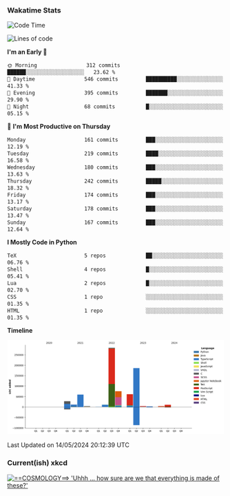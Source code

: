 ### Wakatime Stats
<!--START_SECTION:waka-->
![Code Time](http://img.shields.io/badge/Code%20Time-2%2C518%20hrs%209%20mins-blue)

![Lines of code](https://img.shields.io/badge/From%20Hello%20World%20I%27ve%20Written-738.4%20thousand%20lines%20of%20code-blue)

**I'm an Early 🐤** 

```text
🌞 Morning                312 commits         ██████░░░░░░░░░░░░░░░░░░░   23.62 % 
🌆 Daytime                546 commits         ██████████░░░░░░░░░░░░░░░   41.33 % 
🌃 Evening                395 commits         ███████░░░░░░░░░░░░░░░░░░   29.90 % 
🌙 Night                  68 commits          █░░░░░░░░░░░░░░░░░░░░░░░░   05.15 % 
```
📅 **I'm Most Productive on Thursday** 

```text
Monday                   161 commits         ███░░░░░░░░░░░░░░░░░░░░░░   12.19 % 
Tuesday                  219 commits         ████░░░░░░░░░░░░░░░░░░░░░   16.58 % 
Wednesday                180 commits         ███░░░░░░░░░░░░░░░░░░░░░░   13.63 % 
Thursday                 242 commits         █████░░░░░░░░░░░░░░░░░░░░   18.32 % 
Friday                   174 commits         ███░░░░░░░░░░░░░░░░░░░░░░   13.17 % 
Saturday                 178 commits         ███░░░░░░░░░░░░░░░░░░░░░░   13.47 % 
Sunday                   167 commits         ███░░░░░░░░░░░░░░░░░░░░░░   12.64 % 
```


**I Mostly Code in Python** 

```text
TeX                      5 repos             ██░░░░░░░░░░░░░░░░░░░░░░░   06.76 % 
Shell                    4 repos             █░░░░░░░░░░░░░░░░░░░░░░░░   05.41 % 
Lua                      2 repos             █░░░░░░░░░░░░░░░░░░░░░░░░   02.70 % 
CSS                      1 repo              ░░░░░░░░░░░░░░░░░░░░░░░░░   01.35 % 
HTML                     1 repo              ░░░░░░░░░░░░░░░░░░░░░░░░░   01.35 % 
```



**Timeline**

![Lines of Code chart](https://raw.githubusercontent.com/joshuajeschek/joshuajeschek/main/assets/bar_graph.png)


 Last Updated on 14/05/2024 20:12:39 UTC
<!--END_SECTION:waka-->

### Current(ish) xkcd
<a id="xkcd-a" title="==COSMOLOGY==> 'Uhhh ... how sure are we that everything is made of these?'" href="https://www.xkcd.com" target="_blank">
        <img align="center" id="xkcd-img" src="https://imgs.xkcd.com/comics/elementary_physics_paths.png" alt="==COSMOLOGY==> 'Uhhh ... how sure are we that everything is made of these?'" height=300 />
</a>
